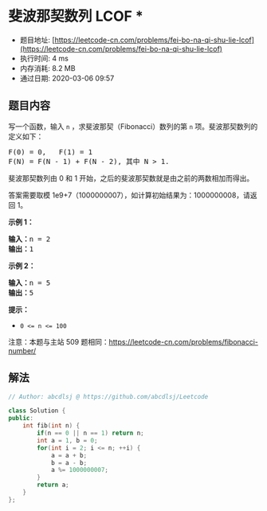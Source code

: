 # 斐波那契数列  LCOF *
- 题目地址: [https://leetcode-cn.com/problems/fei-bo-na-qi-shu-lie-lcof](https://leetcode-cn.com/problems/fei-bo-na-qi-shu-lie-lcof)
- 执行时间: 4 ms
- 内存消耗: 8.2 MB
- 通过日期: 2020-03-06 09:57

## 题目内容
<p>写一个函数，输入 <code>n</code> ，求斐波那契（Fibonacci）数列的第 <code>n</code> 项。斐波那契数列的定义如下：</p>

<pre>F(0) = 0,   F(1) = 1
F(N) = F(N - 1) + F(N - 2), 其中 N > 1.</pre>

<p>斐波那契数列由 0 和 1 开始，之后的斐波那契数就是由之前的两数相加而得出。</p>

<p>答案需要取模 1e9+7（1000000007），如计算初始结果为：1000000008，请返回 1。</p>



<p><strong>示例 1：</strong></p>

<pre><strong>输入：</strong>n = 2
<strong>输出：</strong>1
</pre>

<p><strong>示例 2：</strong></p>

<pre><strong>输入：</strong>n = 5
<strong>输出：</strong>5
</pre>



<p><strong>提示：</strong></p>

<ul>
	<li><code>0 <= n <= 100</code></li>
</ul>

<p>注意：本题与主站 509 题相同：<a href="https://leetcode-cn.com/problems/fibonacci-number/">https://leetcode-cn.com/problems/fibonacci-number/</a></p>


## 解法
```cpp
// Author: abcdlsj @ https://github.com/abcdlsj/Leetcode

class Solution {
public:
	int fib(int n) {
        if(n == 0 || n == 1) return n;
        int a = 1, b = 0;
        for(int i = 2; i <= n; ++i) {
            a = a + b;
            b = a - b;
            a %= 1000000007;
        }
        return a;
    }
};

```